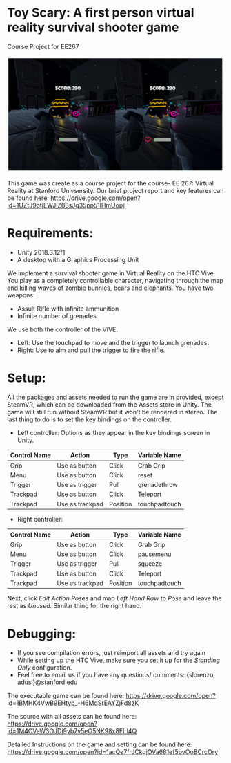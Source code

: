 # Toy Scary: A first person virtual reality survival shooter game
Course Project for EE267

![Game Logo](https://github.com/AdityaDusi97/Toy_Scary-First-Person-Virtual-Reality-Survival-Shooter-Game/blob/master/New_game.png)

This game was create as a course project for the course- EE 267: Virtual Reality at Stanford Univsersity. 
Our brief project report and key features can be found here:
https://drive.google.com/open?id=1UZtJ9otjEWJiZ83sJq35pp51lHmUopjl

# Requirements:  
* Unity 2018.3.12f1
* A desktop with a Graphics Processing Unit

We implement a survival shooter game in Virtual Reality on the HTC Vive. You play as a completely controllable character, navigating through the map and killing waves of zombie bunnies, bears and elephants. You have two weapons: 
* Assult Rifle with infinite ammunition
* Infinite number of grenades

We use both the controller of the VIVE.
* Left: Use the touchpad to move and the trigger to launch grenades.
* Right: Use to aim and pull the trigger to fire the rifle.

# Setup:
All the packages and assets needed to run the game are in provided, except SteamVR, which can be downloaded from the Assets store in Unity. The game will still run without SteamVR but it won't be rendered in stereo. The last thing to do is to set the key bindings on the controller. 

* Left controller: Options as they appear in the key bindings screen in Unity.


Control Name | Action | Type | Variable Name
------------ | ------------- | ------------ | -------------
Grip | Use as button | Click | Grab Grip
Menu | Use as button | Click | reset
Trigger | Use as trigger | Pull | grenadethrow
Trackpad | Use as button | Click | Teleport
Trackpad | Use as trackpad | Position | touchpadtouch

* Right controller: 


Control Name | Action | Type | Variable Name
------------ | ------------- | ------------ | -------------
Grip | Use as button | Click | Grab Grip
Menu | Use as button | Click | pausemenu
Trigger | Use as trigger | Pull | squeeze
Trackpad | Use as button | Click | Teleport
Trackpad | Use as trackpad | Position | touchpadtouch

Next, click *Edit Action Poses* and map *Left Hand Raw* to *Pose* and leave the rest as *Unused*. Similar thing for the right hand.

# Debugging:
* If you see compilation errors, just reimport all assets and try again
* While setting up the HTC Vive, make sure you set it up for the *Standing Only* configuration.
* Feel free to email us if you have any questions/ comments: {slorenzo, adusi}@stanford.edu

The executable game can be found here: 
https://drive.google.com/open?id=1BMHK4VwB9EHtyp_-H6MqSrEAYZjFd8zK

The source with all assets can be found here:
https://drive.google.com/open?id=1M4CVaW3OJDi9yb7v5eO5NK98x8FIrl4Q

Detailed Instructions on the game and setting can be found here:
https://drive.google.com/open?id=1acQe7frJCkgjOVa681ef5bvOoBCrcOry
